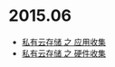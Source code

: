 # 2015.06

* [私有云存储 之 应用收集](private_cloud_storage_app_list.md)
* [私有云存储 之 硬件收集](private_cloud_storage_dev_list.md)
